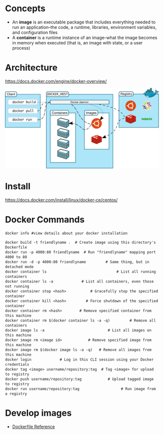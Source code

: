 # Concepts
* An **image** is an executable package that includes everything needed to run an application–the code, a runtime, libraries, environment variables, and configuration files
* A **container** is a runtime instance of an image–what the image becomes in memory when executed (that is, an image with state, or a user process)

# Architecture
https://docs.docker.com/engine/docker-overview/

![alt text](images/architecture.svg)

# Install
https://docs.docker.com/install/linux/docker-ce/centos/

# Docker Commands
```
docker info #view details about your docker installation
```
```
docker build -t friendlyname .  # Create image using this directory's Dockerfile
docker run -p 4000:80 friendlyname  # Run "friendlyname" mapping port 4000 to 80
docker run -d -p 4000:80 friendlyname         # Same thing, but in detached mode
docker container ls                                # List all running containers
docker container ls -a             # List all containers, even those not running
docker container stop <hash>           # Gracefully stop the specified container
docker container kill <hash>         # Force shutdown of the specified container
docker container rm <hash>        # Remove specified container from this machine
docker container rm $(docker container ls -a -q)         # Remove all containers
docker image ls -a                             # List all images on this machine
docker image rm <image id>            # Remove specified image from this machine
docker image rm $(docker image ls -a -q)   # Remove all images from this machine
docker login             # Log in this CLI session using your Docker credentials
docker tag <image> username/repository:tag  # Tag <image> for upload to registry
docker push username/repository:tag            # Upload tagged image to registry
docker run username/repository:tag                   # Run image from a registry
```

# Develop images

* [Dockerfile Reference](https://docs.docker.com/engine/reference/builder/#escape)
